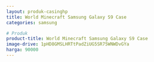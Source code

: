 ```yaml
---
layout: produk-casinghp
title: World Minecraft Samsung Galaxy S9 Case
categories: samsung

# Produk
product-title: World Minecraft Samsung Galaxy S9 Case
image-drive: 1pHD8GMSLHRTtPadZiUG5SR75WNWDvGYa
harga: 90000
---
```

